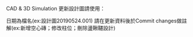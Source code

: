 CAD & 3D Simulation 更新設計圖請使用：

日期為檔名(ex:設計圖20190524.001) 請在更新資料後於Commit changes做註解(ex:新增空心磚；修改柱位；刪除盪鞦韆設計)
